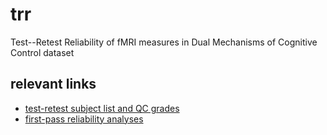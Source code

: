 # trr
Test--Retest Reliability of fMRI measures in Dual Mechanisms of Cognitive Control dataset

## relevant links

- [test-retest subject list and QC grades](https://3.basecamp.com/3758557/buckets/3792852/messages/4106700214)
- [first-pass reliability analyses](https://3.basecamp.com/3758557/buckets/3792852/messages/3983554628#__recording_4046665465)

